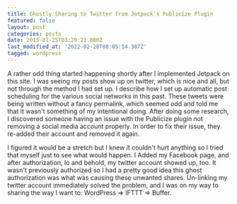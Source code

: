 ```yaml
---
title: Ghostly Sharing to Twitter from Jetpack's Publicize Plugin
featured: false
layout: post
categories: posts
date: 2015-01-25T03:29:21.000Z
last_modified_at: '2022-02-28T08:05:14.387Z'
tagged: wordpress
---
```


A rather odd thing started happening shortly after I implemented Jetpack on this site. I was seeing my posts show up on twitter, which is nice and all, but not through the method I had set up. I describe how I set up automatic post scheduling for the various social networks in this past. These tweets were being written without a fancy permalink, which seemed odd and told me that it wasn't something of my intentional doing. After doing some research, I discovered someone having an issue with the Publicize plugin not removing a social media account properly. In order to fix their issue, they re-added their account and removed it again.

I figured it would be a stretch but I knew it couldn't hurt anything so I tried that myself just to see what would happen. I Added my Facebook page, and after authorization, lo and behold, my twitter account showed up, too. It wasn't previously authorized so I had a pretty good idea this ghost authorization was what was causing these unwanted shares. Un-linking my twitter account immediately solved the problem, and I was on my way to sharing the way I want to: WordPress => IFTTT => Buffer.

